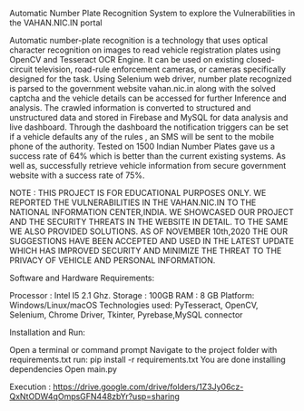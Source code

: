 Automatic Number Plate Recognition System to explore the Vulnerabilities in the VAHAN.NIC.IN portal

Automatic number-plate recognition is a technology that uses optical character recognition on images to read vehicle registration plates using OpenCV and Tesseract OCR Engine. It can be used on existing closed-circuit television, road-rule enforcement cameras, or cameras specifically designed for the task. Using Selenium web driver, number plate recognized is parsed to the government website vahan.nic.in along with the solved captcha and the vehicle details can be accessed for further Inference and analysis. The crawled information is converted to structured and unstructured data and stored in Firebase and MySQL for data analysis and live dashboard. Through the dashboard the notification triggers can be set if a vehicle defaults any of the rules , an SMS will be sent to the mobile phone of the authority. Tested on 1500 Indian Number Plates gave us a success rate of 64% which is better than the current existing systems. As well as, successfully retrieve vehicle information from secure government website with a success rate of 75%.

NOTE : THIS PROJECT IS FOR EDUCATIONAL PURPOSES ONLY. WE REPORTED THE VULNERABILITIES IN THE VAHAN.NIC.IN TO THE NATIONAL INFORMATION CENTER,INDIA. WE SHOWCASED OUR PROJECT AND THE SECURITY THREATS IN THE WEBSITE IN DETAIL. TO THE SAME WE ALSO PROVIDED SOLUTIONS. AS OF NOVEMBER 10th,2020 THE OUR SUGGESTIONS HAVE BEEN ACCEPTED AND USED IN THE LATEST UPDATE WHICH HAS IMPROVED SECURITY AND MINIMIZE THE THREAT TO THE PRIVACY OF VEHICLE AND PERSONAL INFORMATION. 

Software and Hardware Requirements:

Processor : Intel I5 2.1 Ghz.
Storage : 100GB
RAM : 8 GB
Platform: Windows/Linux/macOS
Technologies used: PyTesseract, OpenCV, Selenium, Chrome Driver, Tkinter, Pyrebase,MySQL connector


Installation and Run:

Open a terminal or command prompt
Navigate to the project folder with requirements.txt
run: pip install -r requirements.txt
You are done installing dependencies
Open main.py 


Execution : https://drive.google.com/drive/folders/1Z3Jy06cz-QxNtODW4qOmpsGFN448zbYr?usp=sharing
